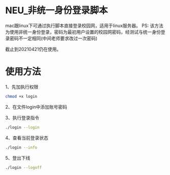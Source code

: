 # NEU_非统一身份登录脚本
mac跟linux下可通过执行脚本直接登录校园网，适用于linux服务器。
PS:
该方法为使用非统一身份登录，密码为最初用户设置的校园网密码，经测试与统一身份登录密码不一定相同(中间老师要求改过一次密码)

截止到20210421仍在使用。

# 使用方法
1、先加执行权限
```bash
chmod +x login
```

2、在文件login中添加账号密码

3、执行登录指令
```bash
./login --login
```
4、查看当前登录状态
```bash
./login --info
```

5、登出下线
```bash
./login --logoff
```
